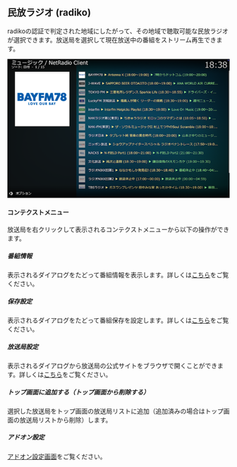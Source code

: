 
## 民放ラジオ (radiko)
  
radikoの認証で判定された地域にしたがって、その地域で聴取可能な民放ラジオが選択できます。放送局を選択して現在放送中の番組をストリーム再生できます。

![保存番組一覧](images/1.トップ画面/1.放送局ディレクトリ/2.民放ラジオ.png)

#### コンテクストメニュー

放送局を右クリックして表示されるコンテクストメニューから以下の操作ができます。

##### 番組情報

表示されるダイアログをたどって番組情報を表示します。詳しくは[こちら](./放送局リスト.md#番組情報)をご覧ください。

##### 保存設定

表示されるダイアログをたどって番組保存を設定します。詳しくは[こちら](./放送局リスト（番組保存）.md)をご覧ください。

##### 放送局設定

表示されるダイアログから放送局の公式サイトをブラウザで開くことができます。詳しくは[こちら](./放送局リスト.md#放送局設定)をご覧ください。

##### トップ画面に追加する（トップ画面から削除する）

選択した放送局をトップ画面の放送局リストに追加（追加済みの場合はトップ画面の放送局リストから削除）します。

##### アドオン設定

[アドオン設定画面](アドオン設定画面.md)をご覧ください。
